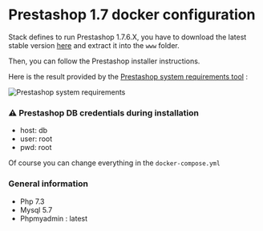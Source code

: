 # Prestashop 1.7 docker configuration

Stack defines to run Prestashop 1.7.6.X, you have to download the latest stable version [here](https://www.prestashop.com/en/previous-versions) and extract it into the `www` folder.

Then, you can follow the Prestashop installer instructions.

Here is the result provided by the [Prestashop system requirements tool](https://devdocs.prestashop.com/1.7/basics/installation/system-requirements/) : 

![Prestashop system requirements](https://upload.vaa.red/i/JvmeY.png)

### ⚠️ Prestashop DB credentials during installation

- host: db
- user: root
- pwd: root

Of course you can change everything in the `docker-compose.yml`

### General information

- Php 7.3
- Mysql 5.7
- Phpmyadmin : latest